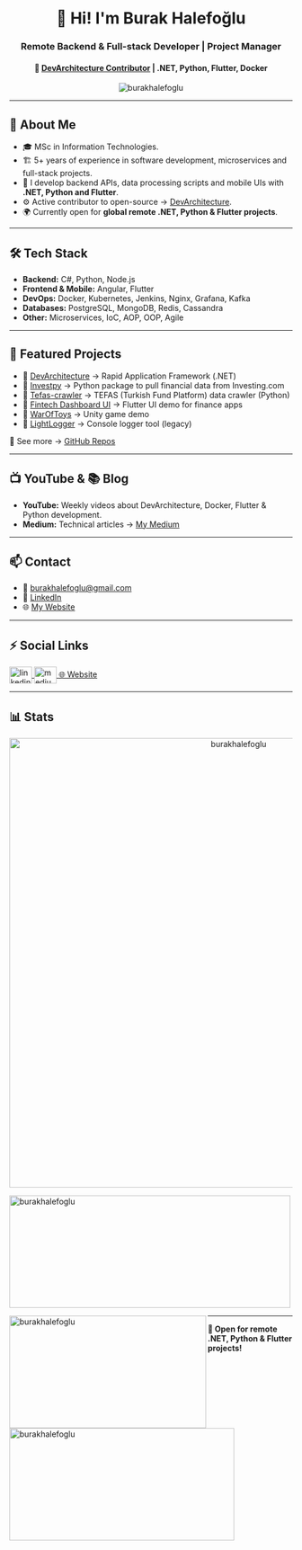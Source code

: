 <h1 align="center">👋 Hi! I'm Burak Halefoğlu</h1>

<h3 align="center">Remote Backend & Full-stack Developer | Project Manager</h3>

<h4 align="center">📌 <a href="https://github.com/DevArchitecture">DevArchitecture Contributor</a> | .NET, Python, Flutter, Docker</h4>

<p align="center">
  <img src="https://komarev.com/ghpvc/?username=burakhalefoglu&label=Profile%20views&color=0e75b6&style=flat" alt="burakhalefoglu" />
</p>

---

## 🚀 About Me

- 🎓 MSc in Information Technologies.
- 🏗️ 5+ years of experience in software development, microservices and full-stack projects.
- 🧩 I develop backend APIs, data processing scripts and mobile UIs with **.NET, Python and Flutter**.
- ⚙️ Active contributor to open-source → [DevArchitecture](https://github.com/DevArchitecture).
- 🌍 Currently open for **global remote .NET, Python & Flutter projects**.

---

## 🛠️ Tech Stack

- **Backend:** C#, Python, Node.js
- **Frontend & Mobile:** Angular, Flutter
- **DevOps:** Docker, Kubernetes, Jenkins, Nginx, Grafana, Kafka
- **Databases:** PostgreSQL, MongoDB, Redis, Cassandra
- **Other:** Microservices, IoC, AOP, OOP, Agile

---

## 📌 Featured Projects

- 🔹 [DevArchitecture](https://github.com/DevArchitecture) → Rapid Application Framework (.NET)
- 🔹 [Investpy](https://github.com/burakhalefoglu/investpy) → Python package to pull financial data from Investing.com
- 🔹 [Tefas-crawler](https://github.com/burakhalefoglu/tefas-crawler) → TEFAS (Turkish Fund Platform) data crawler (Python)
- 🔹 [Fintech Dashboard UI](https://github.com/burakhalefoglu/fintech_dashboard_clone) → Flutter UI demo for finance apps
- 🔹 [WarOfToys](https://github.com/burakhalefoglu/WarOfToys) → Unity game demo
- 🔹 [LightLogger](https://github.com/burakhalefoglu/light-logger) → Console logger tool (legacy)

🔗 See more → [GitHub Repos](https://github.com/burakhalefoglu?tab=repositories)

---

## 📺 YouTube & 📚 Blog

- **YouTube:** Weekly videos about DevArchitecture, Docker, Flutter & Python development.
- **Medium:** Technical articles → [My Medium](https://medium.com/@burakhalefoglu)

---

## 📫 Contact

- 📧 [burakhalefoglu@gmail.com](mailto:burakhalefoglu@gmail.com)
- 🔗 [LinkedIn](https://www.linkedin.com/in/burakhalefoglu)
- 🌐 [My Website](https://burakhalefoglu.com)

---

## ⚡ Social Links

<p align="left">
  <a href="https://www.linkedin.com/in/burakhalefoglu" target="blank">
    <img align="center" src="https://raw.githubusercontent.com/rahuldkjain/github-profile-readme-generator/master/src/images/icons/Social/linked-in-alt.svg" alt="linkedin" height="30" width="40" />
  </a>
  <a href="https://medium.com/@burakhalefoglu" target="blank">
    <img align="center" src="https://raw.githubusercontent.com/rahuldkjain/github-profile-readme-generator/master/src/images/icons/Social/medium.svg" alt="medium" height="30" width="40" />
  </a>
  <a href="https://burakhalefoglu.com" target="blank">
    🌐 Website
  </a>
</p>

---

## 📊 Stats

<p align="center">
  <a href="https://github.com/ryo-ma/github-profile-trophy">
    <img src="https://github-profile-trophy.vercel.app/?username=burakhalefoglu&theme=discord&no-bg=false&no-frame=false&column=3&margin-w=15&margin-h=15&rank=SECRET,SSS,SS,S,AAA,AA,A,B,C" alt="burakhalefoglu" height="800" width="800" />
  </a>
</p>

<p>
  <img align="center" src="https://github-readme-stats.vercel.app/api?username=burakhalefoglu&show_icons=true&locale=en&layout=compact" alt="burakhalefoglu" height="200" width="500" />
</p>

<p>
  <img align="left" src="https://github-readme-stats.vercel.app/api/top-langs?username=burakhalefoglu&show_icons=true&locale=en&layout=compact" alt="burakhalefoglu" height="200" width="350" />
</p>

<p>
  <img align="left" src="https://github-readme-streak-stats.herokuapp.com/?user=burakhalefoglu&" alt="burakhalefoglu" height="200" width="400" />
</p>

---

**🚀 Open for remote .NET, Python & Flutter projects!**
